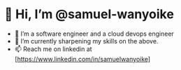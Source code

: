 
# 👋 Hi, I’m @samuel-wanyoike
 - 👀 I’m a software engineer and a cloud devops engineer 
 - 🌱 I’m currently sharpening my skills on the above.
 - 📫 Reach me on linkedin at [https://www.linkedin.com/in/samuelwanyoike]

 
<!---
samuel-wanyoike/samuel-wanyoike is a ✨ special ✨ repository because its `README.md` (this file) appears on your GitHub profile.
You can click the Preview link to take a look at your changes.
--->
